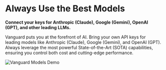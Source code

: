 # Always Use the Best Models

**Connect your keys for Anthropic (Claude), Google (Gemini), OpenAI (GPT), and other leading LLMs.**

Vanguard puts you at the forefront of AI. Bring your own API keys for leading models like Anthropic (Claude), Google (Gemini), and OpenAI (GPT). Always leverage the most powerful State-of-the-Art (SOTA) capabilities, ensuring you control both cost and cutting-edge performance.

![Vanguard Models Demo](https://storage.googleapis.com/cline_public_images/docs/assets/clines-models-hifi-3_compress.webp)
